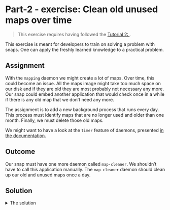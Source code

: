 Part-2 - exercise: Clean old unused maps over time
==================================================

> This exercise requires having followed the [Tutorial 2: ](/docs/tutorials/packaging-complex-robotics-software-with-snaps.md).

This exercise is meant for developers to train on solving a problem with snaps. One can apply the freshly learned knowledge to a practical problem.

## Assignment

With the `mapping` daemon we might create a lot of maps. Over time, this could become an issue. All the maps image might take too much space on our disk and if they are old they are most probably not necessary any more. Our snap could embed another application that would check once in a while if there is any old map that we don’t need any more.

The assignment is to add a new background process that runs every day. This process must identify maps that are no longer used and older than one month. Finally, we must delete those old maps.

We might want to have a look at the `timer` feature of daemons, presented [in the documentation](https://snapcraft.io/docs/services-and-daemons).

## Outcome

Our snap must have one more daemon called `map-cleaner`. We shouldn’t have to call this application manually. The `map-cleaner` daemon should clean up our old and unused maps once a day.

## Solution

<details>
<summary>The solution</summary>

First we must create a script that cleans up the maps. Our maps are located in `$SNAP_USER_COMMON`. Every map consists of two files, the `PGM` and the `YAML`. Since our map symlink points to the `YAML` we will use these files to identify the maps to delete.

Our `snap/local/map_cleaner.sh` script will look like:

```bash
#!/usr/bin/bash
# path to the last map
CURRENT_MAP=$(readlink -f $SNAP_USER_COMMON/map/current_map.yaml)
# get the list of YAML files older than a month except for the current map
LIST_OF_FILES=$(find $SNAP_USER_COMMON/map -maxdepth 1 -type f -mtime +30 -name "*.yaml" ! -path $CURRENT_MAP)
# delete the YAML files
rm -f $LIST_OF_FILES
# delete the associated PGM
echo $LIST_OF_FILES | sed 's/yaml/pgm/' | xargs rm -f
```

After making the `map_cleaner.sh` script executable, we can add the following to our `snapcraft.yaml`:

```yaml
  map-cleaner:
    command: usr/bin/map_cleaner.sh
    daemon: simple
    timer: "04:00" # runs every day at 4 am
```

In order to “speed up” the tests, we can of course replace the timer: `04:00` with timer: `00:00-24:00/288` to run it every 5 minutes and remove the `-mtime +30` option in the find command.
</details>
